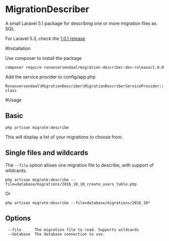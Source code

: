 # MigrationDescriber
A small Laravel 5.1 package for describing one or more migration files as SQL.

For Laravel 5.3, check the [1.0.1 release](https://github.com/ronanversendaal/migration-describer/releases/tag/1.0.1)

#Installation

Use composer to install the package

`composer require ronanversendaal/migration-describer:dev-release/1.0.0`

Add the service provider to config/app.php

`Ronanversendaal\MigrationDescriber\MigrationDescriberServiceProvider::class`

#Usage

## Basic

`php artisan migrate:describe`

This will display a list of your migrations to choose from.

## Single files and wildcards

The `--file` option allows one migration file to describe, with support of wildcards.

`php artisan migrate:describe --file=database/migrations/2016_10_10_create_users_table.php`

Or

`php artisan migrate:describe --file=database/migrations/2016_10*`


## Options

 ```
  --file      The migration file to read. Supports wildcards
  --database  The database connection to use.
```
